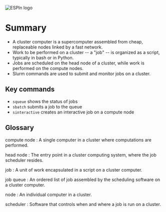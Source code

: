 ![ESPIn logo](https://github.com/csdms/espin/blob/main/media/ESPIn2021.png)

# Summary

* A cluster computer is a supercomputer assembled from cheap, replaceable nodes linked by a fast network.
* Work to be performed on a cluster -- a "job" -- is organized as a script, typically in bash or in Python.
* Jobs are scheduled on the head node of a cluster, while work is performed on the compute nodes.
* Slurm commands are used to submit and monitor jobs on a cluster.


## Key commands

* `squeue` shows the status of jobs
* `sbatch` submits a job to the queue
* `sinteractive` creates an interactive job on a compute node


## Glossary

compute node
:   A single computer in a cluster where computations are performed.

head node
:   The entry point in a cluster computing system, where the job scheduler resides.

job
:   A unit of work encapsulated in a script on a cluster computer.

job queue
:   An ordered list of job assembled by the scheduling software on
    a cluster computer.

node
:   An individual computer in a cluster.

scheduler
:   Software that controls when and where a job is run on a cluster.
